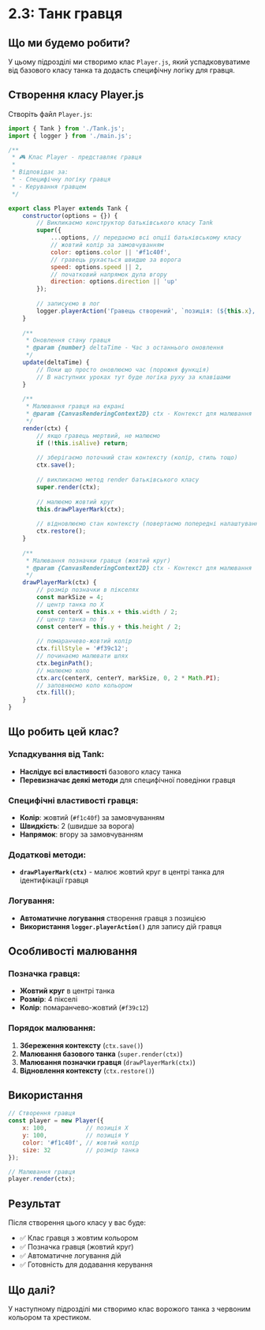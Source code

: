 # 2.3: Танк гравця

## Що ми будемо робити?

У цьому підрозділі ми створимо клас `Player.js`, який успадковуватиме від базового класу танка та додасть специфічну логіку для гравця.

## Створення класу Player.js

Створіть файл `Player.js`:

```javascript
import { Tank } from './Tank.js';
import { logger } from './main.js';

/**
 * 🎮 Клас Player - представляє гравця
 * 
 * Відповідає за:
 * - Специфічну логіку гравця
 * - Керування гравцем
 */

export class Player extends Tank {
    constructor(options = {}) {
        // Викликаємо конструктор батьківського класу Tank
        super({
            ...options, // передаємо всі опції батьківському класу
            // жовтий колір за замовчуванням
            color: options.color || '#f1c40f',
            // гравець рухається швидше за ворога
            speed: options.speed || 2,
            // початковий напрямок дула вгору
            direction: options.direction || 'up'
        });
        
        // записуємо в лог
        logger.playerAction('Гравець створений', `позиція: (${this.x}, ${this.y})`);
    }
    
    /**
     * Оновлення стану гравця
     * @param {number} deltaTime - Час з останнього оновлення
     */
    update(deltaTime) {
        // Поки що просто оновлюємо час (порожня функція)
        // В наступних уроках тут буде логіка руху за клавішами
    }
    
    /**
     * Малювання гравця на екрані
     * @param {CanvasRenderingContext2D} ctx - Контекст для малювання
     */
    render(ctx) {
        // якщо гравець мертвий, не малюємо
        if (!this.isAlive) return;
        
        // зберігаємо поточний стан контексту (колір, стиль тощо)
        ctx.save();
        
        // викликаємо метод render батьківського класу
        super.render(ctx);
        
        // малюємо жовтий круг
        this.drawPlayerMark(ctx);
        
        // відновлюємо стан контексту (повертаємо попередні налаштування)
        ctx.restore();
    }
    
    /**
     * Малювання позначки гравця (жовтий круг)
     * @param {CanvasRenderingContext2D} ctx - Контекст для малювання
     */
    drawPlayerMark(ctx) {
        // розмір позначки в пікселях
        const markSize = 4;
        // центр танка по X
        const centerX = this.x + this.width / 2;
        // центр танка по Y
        const centerY = this.y + this.height / 2;
        
        // помаранчево-жовтий колір
        ctx.fillStyle = '#f39c12';
        // починаємо малювати шлях
        ctx.beginPath();
        // малюємо коло
        ctx.arc(centerX, centerY, markSize, 0, 2 * Math.PI);
        // заповнюємо коло кольором
        ctx.fill();
    }
}
```

## Що робить цей клас?

### Успадкування від Tank:
- **Наслідує всі властивості** базового класу танка
- **Перевизначає деякі методи** для специфічної поведінки гравця

### Специфічні властивості гравця:
- **Колір**: жовтий (`#f1c40f`) за замовчуванням
- **Швидкість**: 2 (швидше за ворога)
- **Напрямок**: вгору за замовчуванням

### Додаткові методи:
- **`drawPlayerMark(ctx)`** - малює жовтий круг в центрі танка для ідентифікації гравця

### Логування:
- **Автоматичне логування** створення гравця з позицією
- **Використання `logger.playerAction()`** для запису дій гравця

## Особливості малювання

### Позначка гравця:
- **Жовтий круг** в центрі танка
- **Розмір**: 4 пікселі
- **Колір**: помаранчево-жовтий (`#f39c12`)

### Порядок малювання:
1. **Збереження контексту** (`ctx.save()`)
2. **Малювання базового танка** (`super.render(ctx)`)
3. **Малювання позначки гравця** (`drawPlayerMark(ctx)`)
4. **Відновлення контексту** (`ctx.restore()`)

## Використання

```javascript
// Створення гравця
const player = new Player({
    x: 100,           // позиція X
    y: 100,           // позиція Y
    color: '#f1c40f', // жовтий колір
    size: 32          // розмір танка
});

// Малювання гравця
player.render(ctx);
```

## Результат

Після створення цього класу у вас буде:
- ✅ Клас гравця з жовтим кольором
- ✅ Позначка гравця (жовтий круг)
- ✅ Автоматичне логування дій
- ✅ Готовність для додавання керування

## Що далі?

У наступному підрозділі ми створимо клас ворожого танка з червоним кольором та хрестиком. 